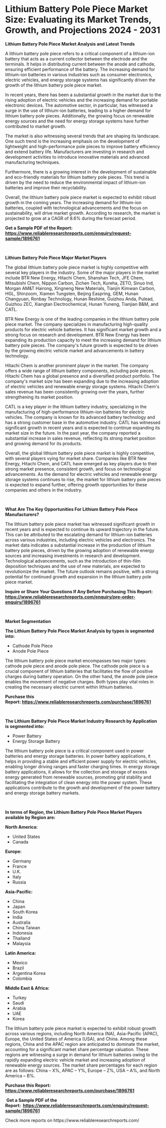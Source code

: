 <p><h1>Lithium Battery Pole Piece Market Size: Evaluating its Market Trends, Growth, and Projections 2024 - 2031</h1></p><p><strong>Lithium Battery Pole Piece Market Analysis and Latest Trends</strong></p>
<p><p>A lithium battery pole piece refers to a critical component of a lithium-ion battery that acts as a current collector between the electrode and the terminals. It helps in distributing current between the anode and cathode, ensuring efficient performance of the battery. The increasing demand for lithium-ion batteries in various industries such as consumer electronics, electric vehicles, and energy storage systems has significantly driven the growth of the lithium battery pole piece market.</p><p>In recent years, there has been a substantial growth in the market due to the rising adoption of electric vehicles and the increasing demand for portable electronic devices. The automotive sector, in particular, has witnessed a surge in the use of lithium-ion batteries, leading to a higher demand for lithium battery pole pieces. Additionally, the growing focus on renewable energy sources and the need for energy storage systems have further contributed to market growth.</p><p>The market is also witnessing several trends that are shaping its landscape. One such trend is the increasing emphasis on the development of lightweight and high-performance pole pieces to improve battery efficiency and extend battery life. Manufacturers are investing in research and development activities to introduce innovative materials and advanced manufacturing techniques.</p><p>Furthermore, there is a growing interest in the development of sustainable and eco-friendly materials for lithium battery pole pieces. This trend is driven by the need to reduce the environmental impact of lithium-ion batteries and improve their recyclability.</p><p>Overall, the lithium battery pole piece market is expected to exhibit robust growth in the coming years. The increasing demand for lithium-ion batteries, coupled with technological advancements and the focus on sustainability, will drive market growth. According to research, the market is projected to grow at a CAGR of 8.6% during the forecast period.</p></p>
<p><strong>Get a Sample PDF of the Report:&nbsp; <a href="https://www.reliableresearchreports.com/enquiry/request-sample/1896761">https://www.reliableresearchreports.com/enquiry/request-sample/1896761</a></strong></p>
<p>&nbsp;</p>
<p><strong>Lithium Battery Pole Piece Major Market Players</strong></p>
<p><p>The global lithium battery pole piece market is highly competitive with several key players in the industry. Some of the major players in the market include BTR New Energy, Hitachi Chem, Shanshan Tech, JFE Chem, Mitsubishi Chem, Nippon Carbon, Zichen Tech, Kureha, ZETO, Sinuo Ind, Morgan AM&T Hairong, Xingneng New Materials, Tianjin Kimwan Carbon, HGL, Shinzoom, Xiamen Tungsten, Beijing Easpring, GEM, Hunan Changyuan, Ronbay Technology, Hunan Reshine, Guizhou Anda, Pulead, Guizhou ZEC, Xiangtan Electrochemical, Hunan Yuneng, Tianjian B&M, and CATL.</p><p>BTR New Energy is one of the leading companies in the lithium battery pole piece market. The company specializes in manufacturing high-quality products for electric vehicle batteries. It has significant market growth and a strong focus on research and development. BTR New Energy has been expanding its production capacity to meet the increasing demand for lithium battery pole pieces. The company's future growth is expected to be driven by the growing electric vehicle market and advancements in battery technology.</p><p>Hitachi Chem is another prominent player in the market. The company offers a wide range of lithium battery components, including pole pieces. Hitachi Chem has a global presence and a diversified product portfolio. The company's market size has been expanding due to the increasing adoption of electric vehicles and renewable energy storage systems. Hitachi Chem's sales revenue has been consistently growing over the years, further strengthening its market position.</p><p>CATL is a key player in the lithium battery industry, specializing in the manufacturing of high-performance lithium-ion batteries for electric vehicles. The company is known for its advanced battery technology and has a strong customer base in the automotive industry. CATL has witnessed significant growth in recent years and is expected to continue expanding its market size in the future. In the past year, the company reported a substantial increase in sales revenue, reflecting its strong market position and growing demand for its products.</p><p>Overall, the global lithium battery pole piece market is highly competitive, with several players vying for market share. Companies like BTR New Energy, Hitachi Chem, and CATL have emerged as key players due to their strong market presence, consistent growth, and focus on technological advancements. As the demand for electric vehicles and renewable energy storage systems continues to rise, the market for lithium battery pole pieces is expected to expand further, offering growth opportunities for these companies and others in the industry.</p></p>
<p>&nbsp;</p>
<p><strong>What Are The Key Opportunities For Lithium Battery Pole Piece Manufacturers?</strong></p>
<p><p>The lithium battery pole piece market has witnessed significant growth in recent years and is expected to continue its upward trajectory in the future. This can be attributed to the escalating demand for lithium-ion batteries across various industries, including electric vehicles and electronics. The market data indicates a substantial increase in the production of lithium battery pole pieces, driven by the growing adoption of renewable energy sources and increasing investments in research and development. Technological advancements, such as the introduction of thin-film deposition techniques and the use of new materials, are expected to revolutionize the market. The future outlook remains positive, with a strong potential for continued growth and expansion in the lithium battery pole piece market.</p></p>
<p><strong>Inquire or Share Your Questions If Any Before Purchasing This Report: <a href="https://www.reliableresearchreports.com/enquiry/pre-order-enquiry/1896761">https://www.reliableresearchreports.com/enquiry/pre-order-enquiry/1896761</a></strong></p>
<p>&nbsp;</p>
<p><strong>Market Segmentation</strong></p>
<p><strong>The Lithium Battery Pole Piece Market Analysis by types is segmented into:</strong></p>
<p><ul><li>Cathode Pole Piece</li><li>Anode Pole Piece</li></ul></p>
<p><p>The lithium battery pole piece market encompasses two major types: cathode pole piece and anode pole piece. The cathode pole piece is a crucial component of lithium batteries that facilitates the flow of positive charges during battery operation. On the other hand, the anode pole piece enables the movement of negative charges. Both types play vital roles in creating the necessary electric current within lithium batteries.</p></p>
<p><strong>Purchase this Report:&nbsp;<a href="https://www.reliableresearchreports.com/purchase/1896761">https://www.reliableresearchreports.com/purchase/1896761</a></strong></p>
<p>&nbsp;</p>
<p><strong>The Lithium Battery Pole Piece Market Industry Research by Application is segmented into:</strong></p>
<p><ul><li>Power Battery</li><li>Energy Storage Battery</li></ul></p>
<p><p>The lithium battery pole piece is a critical component used in power batteries and energy storage batteries. In power battery applications, it helps in providing a stable and efficient power supply for electric vehicles, enabling longer driving ranges and faster charging times. In energy storage battery applications, it allows for the collection and storage of excess energy generated from renewable sources, promoting grid stability and facilitating the integration of clean energy into the power system. These applications contribute to the growth and development of the power battery and energy storage battery markets.</p></p>
<p>&nbsp;</p>
<p><strong>In terms of Region, the Lithium Battery Pole Piece Market Players available by Region are:</strong></p>
<p>
    <p> <strong> North America: </strong>
        <ul>
            <li>United States</li>
            <li>Canada</li>
        </ul>
        </p> 
    <p> <strong> Europe: </strong>
        <ul>
            <li>Germany</li>
            <li>France</li>
            <li>U.K.</li>
            <li>Italy</li>
            <li>Russia</li>
        </ul>
        </p> 
    <p> <strong> Asia-Pacific: </strong>
        <ul>
            <li>China</li>
            <li>Japan</li>
            <li>South Korea</li>
            <li>India</li>
            <li>Australia</li>
            <li>China Taiwan</li>
            <li>Indonesia</li>
            <li>Thailand</li>
            <li>Malaysia</li>
        </ul>
        </p> 
    <p> <strong> Latin America: </strong>
        <ul>
            <li>Mexico</li>
            <li>Brazil</li>
            <li>Argentina Korea</li>
            <li>Colombia</li>
        </ul>
        </p> 
    <p> <strong> Middle East & Africa: </strong>
        <ul>
            <li>Turkey</li>
            <li>Saudi</li>
            <li>Arabia</li>
            <li>UAE</li>
            <li>Korea</li>
        </ul>
    </p>
    </p>
<p><p>The lithium battery pole piece market is expected to exhibit robust growth across various regions, including North America (NA), Asia-Pacific (APAC), Europe, the United States of America (USA), and China. Among these regions, China and the APAC region are anticipated to dominate the market, accounting for a significant market share percentage valuation. These regions are witnessing a surge in demand for lithium batteries owing to the rapidly expanding electric vehicle market and increasing adoption of renewable energy sources. The market share percentages for each region are as follows: China – X%, APAC – Y%, Europe – Z%, USA – A%, and North America – B%.</p></p>
<p><strong>Purchase this Report: <a href="https://www.reliableresearchreports.com/purchase/1896761">https://www.reliableresearchreports.com/purchase/1896761</a></strong></p>
<p>&nbsp;<strong>Get a Sample PDF of the Report:&nbsp;&nbsp;<a href="https://www.reliableresearchreports.com/enquiry/request-sample/1896761">https://www.reliableresearchreports.com/enquiry/request-sample/1896761</a></strong></p>
<p><strong></strong></p>
<p>Check more reports on https://www.reliableresearchreports.com/</p>
